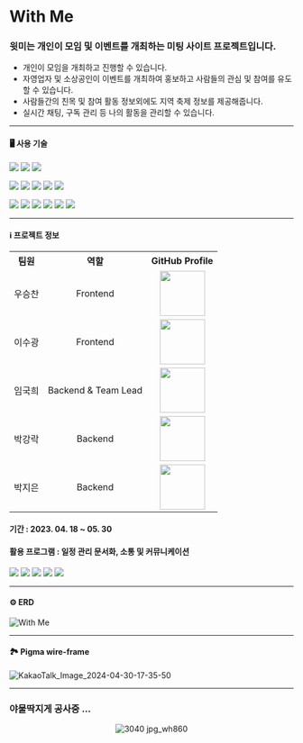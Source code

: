 # With Me 
### 윗미는 개인이 모임 및 이벤트를 개최하는 미팅 사이트 프로젝트입니다.

- 개인이 모임을 개최하고 진행할 수 있습니다. 
- 자영업자 및 소상공인이 이벤트를 개최하여 홍보하고 사람들의 관심 및 참여를 유도할 수 있습니다. 
- 사람들간의 친목 및 참여 활동 정보외에도 지역 축제 정보를 제공해줍니다.
- 실시간 채팅, 구독 관리 등 나의 활동을 관리할 수 있습니다.

***

#### 🖥️ 사용 기술
<img src="https://img.shields.io/badge/Vite-646CFF?style=for-the-badge&logo=Vite&logoColor=white"> <img src="https://img.shields.io/badge/Yarn-2C8EBB?style=for-the-badge&logo=Yarn&logoColor=white"> <img src="https://img.shields.io/badge/Git-F05032?style=for-the-badge&logo=Git&logoColor=white">

<img src="https://img.shields.io/badge/react-61DAFB?style=for-the-badge&logo=react&logoColor=black"> <img src="https://img.shields.io/badge/typescript-3178C6?style=for-the-badge&logo=typescript&logoColor=black"> <img src="https://img.shields.io/badge/reactrouter-CA4245?style=for-the-badge&logo=reactrouter&logoColor=white"> <img src="https://img.shields.io/badge/reactquery-FF4154?style=for-the-badge&logo=reactquery&logoColor=white"> <img src="https://img.shields.io/badge/reacthookform-EC5990?style=for-the-badge&logo=reacthookform&logoColor=white"> 

<img src="https://img.shields.io/badge/Zustand-FFBF00?style=for-the-badge&logo=&logoColor=black"> <img src="https://img.shields.io/badge/axios-5A29E4?style=for-the-badge&logo=axios&logoColor=white"> <img src="https://img.shields.io/badge/tailwindcss-06B6D4?style=for-the-badge&logo=tailwindcss&logoColor=white"> <img src="https://img.shields.io/badge/prettier-F7B93E?style=for-the-badge&logo=prettier&logoColor=white"> <img src="https://img.shields.io/badge/eslint-4B32C3?style=for-the-badge&logo=eslint&logoColor=white"> <img src="https://img.shields.io/badge/vercel-000000?style=for-the-badge&logo=vercel&logoColor=white">


***

#### ℹ️ 프로젝트 정보
<table style="margin-left: 0;">
  <tr>
    <th style="text-align: center;">팀원</th>
    <th style="text-align: center;">역할</th>
    <th style="text-align: center;">GitHub Profile</th>
  </tr>
  <tr>
    <td style="text-align: center;">우승찬</td>
    <td style="text-align: center;">Frontend</td>
    <td style="text-align: center;"><a href="https://github.com/ice-bear98"><img src="https://github.com/ice-bear98.png" width="80" height="80"></a></td>
  </tr>
  <tr>
    <td style="text-align: center;">이수광</td>
    <td style="text-align: center;">Frontend</td>
    <td style="text-align: center;"><a href="https://github.com/sueWavy"><img src="https://github.com/sueWavy.png" width="80" height="80"></a></td>
  </tr>
  <tr>
    <td style="text-align: center;">임국희</td>
    <td style="text-align: center;">Backend & Team Lead</td>
    <td style="text-align: center;"><a href="https://github.com/gamgyul163"><img src="https://github.com/gamgyul163.png" width="80" height="80"></a></td>
  </tr>
  <tr>
    <td style="text-align: center;">박강락</td>
    <td style="text-align: center;">Backend</td>
    <td style="text-align: center;"><a href="https://github.com/DevelopingStone"><img src="https://github.com/DevelopingStone.png" width="80" height="80"></a></td>
  </tr>
  <tr>
    <td style="text-align: center;">박지은</td>
    <td style="text-align: center;">Backend</td>
    <td style="text-align: center;"><a href="https://github.com/je-pa"><img src="https://github.com/je-pa.png" width="80" height="80"></a></td>
  </tr>
</table>

#### 기간 : 2023. 04. 18 ~ 05. 30
#### 활용 프로그램 : 일정 관리 문서화, 소통 및 커뮤니케이션 <br/>
<img src="https://img.shields.io/badge/notion-585858?style=for-the-badge&logo=notion&logoColor=white"> <img src="https://img.shields.io/badge/googlemeet-00897B?style=for-the-badge&logo=googlemeet&logoColor=white"> <img src="https://img.shields.io/badge/figma-F24E1E?style=for-the-badge&logo=figma&logoColor=white"> <img src="https://img.shields.io/badge/kakaotalk-FFCD00?style=for-the-badge&logo=kakaotalk&logoColor=black"> <img src="https://img.shields.io/badge/zep-9F81F7?style=for-the-badge&logo=&logoColor=black">



***

#### ⚙️ ERD
![With Me](https://github.com/WithUS-ZB/withme-fe/assets/148526219/78b95638-f402-4396-9874-ccdfbd0319e8)

***

#### 🏞️ Pigma wire-frame

![KakaoTalk_Image_2024-04-30-17-35-50](https://github.com/WithUS-ZB/withme-fe/assets/148526219/7d2610bd-77a4-4708-b175-86478635cf43)

***


### 야물딱지게 공사중 ...

<div align="center">
  
![3040 jpg_wh860](https://github.com/WithUS-ZB/withme-fe/assets/148526219/29eaca99-5362-4a9f-a36f-14e522ee6cf3)
</div>  

